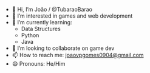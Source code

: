 - 👋 Hi, I’m João / @TubaraoBarao
- 👀 I’m interested in games and web development
- 🌱 I’m currently learning:
  - Data Structures
  - Python
  - Java
- 💞️ I’m looking to collaborate on game dev
- 📫 How to reach me: joaovpgomes0904@gmail.com 
- 😄 Pronouns: He/Him
